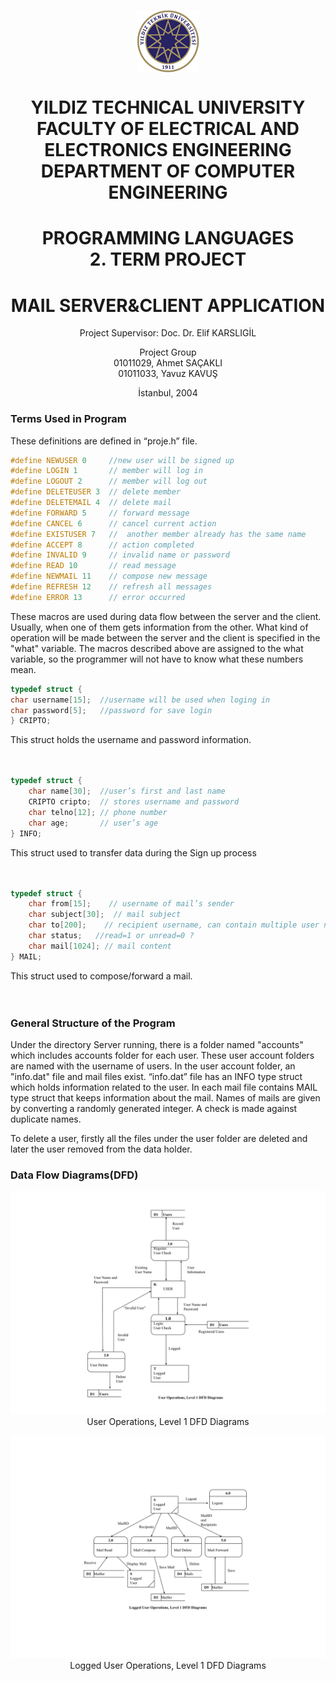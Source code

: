 <p align="center">
    <img align="center" src="uni-logo.gif" alt="Yildiz Technical University"/>
</p>

<h1 align="center">
    YILDIZ TECHNICAL UNIVERSITY<br />
    FACULTY OF  ELECTRICAL AND ELECTRONICS ENGINEERING<br />
    DEPARTMENT OF COMPUTER ENGINEERING
</h1>


<h1 align="center">
    PROGRAMMING LANGUAGES<br />
    2. TERM PROJECT
</h1>


<h1 align="center">MAIL SERVER&CLIENT APPLICATION</h1>


<p align="center">Project Supervisor: Doc. Dr. Elif KARSLIGİL</p>


<p align="center">
    Project Group<br />
    01011029, Ahmet SAÇAKLI<br />
    01011033, Yavuz KAVUŞ<br />
</p>


<p align="center">
    İstanbul, 2004
</p>

### Terms Used in Program

These definitions are  defined in “proje.h” file.
```c
#define NEWUSER 0     //new user will be signed up
#define LOGIN 1       // member will log in
#define LOGOUT 2      // member will log out
#define DELETEUSER 3  // delete member
#define DELETEMAIL 4  // delete mail
#define FORWARD 5     // forward message
#define CANCEL 6      // cancel current action
#define EXISTUSER 7   //  another member already has the same name
#define ACCEPT 8      // action completed
#define INVALID 9     // invalid name or password
#define READ 10       // read message
#define NEWMAIL 11    // compose new message
#define REFRESH 12    // refresh all messages
#define ERROR 13      // error occurred
```
These macros are used during data flow between the server and the client. Usually, when one of them gets information from the other. What kind of operation will be made between the server and the client is specified in the "what" variable. The macros described above are assigned to the what variable, so the programmer will not have to know what these numbers mean. 
```c
typedef struct {
char username[15];  //username will be used when loging in    
char password[5];   //password for save login
} CRIPTO;
```
This struct holds the username and password information.<br /><br /><br />

```c
typedef struct {
    char name[30];  //user’s first and last name
    CRIPTO cripto;  // stores username and password
    char telno[12]; // phone number
    char age;       // user’s age
} INFO;
```
This struct used to transfer data during the Sign up process<br /><br /><br />

```c
typedef struct {
    char from[15];    // username of mail’s sender
    char subject[30];  // mail subject
    char to[200];    // recipient username, can contain multiple user name
    char status;   //read=1 or unread=0 ?
    char mail[1024]; // mail content
} MAIL;
```
This struct used to compose/forward a mail.<br /><br /><br />



### General Structure of the Program

Under the directory Server running, there is a folder named "accounts" which includes accounts folder for each user. These user account folders are named with the username of users. In the user account folder, an "info.dat" file and mail files exist. “info.dat” file has an INFO type struct which holds information related to the user. In each mail file contains MAIL type struct that keeps information about the mail. Names of mails are given by converting a randomly generated integer. A check is made against duplicate names. 

To delete a user, firstly all the files under the user folder are deleted and later the user removed from the data holder.


### Data Flow Diagrams(DFD)
<p align="center">
    <img src="dfd-1.svg" alt="Data Flow Diagrams" /><br />
    User Operations, Level 1 DFD Diagrams
</p>
<p align="center">
    <img src="dfd-2.svg" alt="Data Flow Diagrams" /><br />
    Logged User Operations, Level 1 DFD Diagrams
</p>
